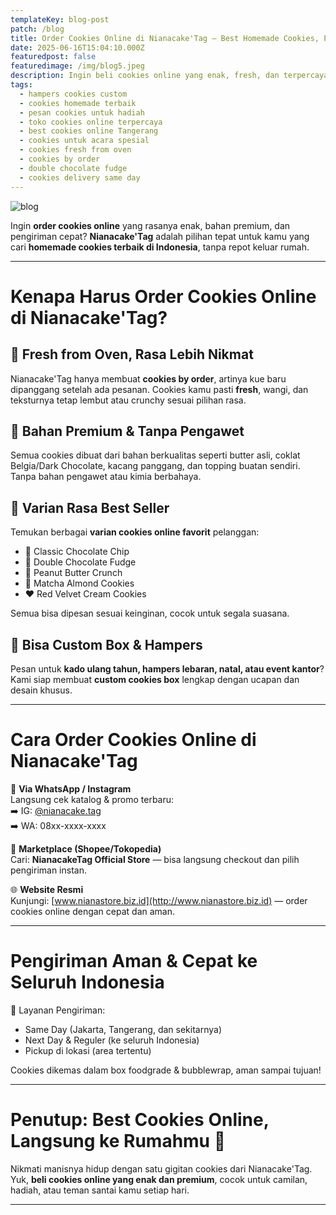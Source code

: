 ```yaml
---
templateKey: blog-post
patch: /blog
title: Order Cookies Online di Nianacake'Tag — Best Homemade Cookies, Praktis & Terpercaya!
date: 2025-06-16T15:04:10.000Z
featuredpost: false
featuredimage: /img/blog5.jpeg
description: Ingin beli cookies online yang enak, fresh, dan terpercaya? Nianacake'Tag hadir sebagai pilihan terbaik untuk cookies homemade premium yang bisa dipesan dari rumah!
tags:
  - hampers cookies custom
  - cookies homemade terbaik
  - pesan cookies untuk hadiah
  - toko cookies online terpercaya
  - best cookies online Tangerang
  - cookies untuk acara spesial
  - cookies fresh from oven
  - cookies by order
  - double chocolate fudge
  - cookies delivery same day
---
```


![blog](/img/blog5.jpeg)

Ingin **order cookies online** yang rasanya enak, bahan premium, dan pengiriman cepat? **Nianacake'Tag** adalah pilihan tepat untuk kamu yang cari **homemade cookies terbaik di Indonesia**, tanpa repot keluar rumah.

---

# Kenapa Harus Order Cookies Online di Nianacake'Tag?

## 🍪 Fresh from Oven, Rasa Lebih Nikmat  
Nianacake'Tag hanya membuat **cookies by order**, artinya kue baru dipanggang setelah ada pesanan. Cookies kamu pasti **fresh**, wangi, dan teksturnya tetap lembut atau crunchy sesuai pilihan rasa.

## 🧈 Bahan Premium & Tanpa Pengawet  
Semua cookies dibuat dari bahan berkualitas seperti butter asli, coklat Belgia/Dark Chocolate, kacang panggang, dan topping buatan sendiri. Tanpa bahan pengawet atau kimia berbahaya.

## 🎉 Varian Rasa Best Seller  
Temukan berbagai **varian cookies online favorit** pelanggan:

- 🍪 Classic Chocolate Chip  
- 🍫 Double Chocolate Fudge  
- 🌰 Peanut Butter Crunch  
- 💚 Matcha Almond Cookies  
- ❤️ Red Velvet Cream Cookies  

Semua bisa dipesan sesuai keinginan, cocok untuk segala suasana.

## 🎁 Bisa Custom Box & Hampers  
Pesan untuk **kado ulang tahun, hampers lebaran, natal, atau event kantor**? Kami siap membuat **custom cookies box** lengkap dengan ucapan dan desain khusus.

---

# Cara Order Cookies Online di Nianacake'Tag

📱 **Via WhatsApp / Instagram**  
Langsung cek katalog & promo terbaru:  
➡️ IG: [@nianacake.tag](https://instagram.com/nianacake.tag)  
➡️ WA: 08xx-xxxx-xxxx  

🛒 **Marketplace (Shopee/Tokopedia)**  
Cari: **NianacakeTag Official Store** — bisa langsung checkout dan pilih pengiriman instan.

🌐 **Website Resmi**  
Kunjungi: [www.nianastore.biz.id](http://www.nianastore.biz.id) — order cookies online dengan cepat dan aman.

---

# Pengiriman Aman & Cepat ke Seluruh Indonesia

🛵 Layanan Pengiriman:

- Same Day (Jakarta, Tangerang, dan sekitarnya)  
- Next Day & Reguler (ke seluruh Indonesia)  
- Pickup di lokasi (area tertentu)  

Cookies dikemas dalam box foodgrade & bubblewrap, aman sampai tujuan!

---

# Penutup: Best Cookies Online, Langsung ke Rumahmu 🍪

Nikmati manisnya hidup dengan satu gigitan cookies dari Nianacake'Tag. Yuk, **beli cookies online yang enak dan premium**, cocok untuk camilan, hadiah, atau teman santai kamu setiap hari.

---


